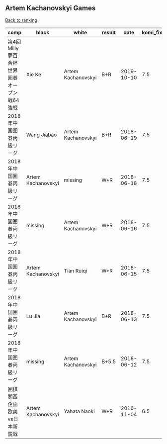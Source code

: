 ## Artem Kachanovskyi Games

[Back to ranking](index.md)




| **comp** | **black** | **white** | **result** | **date** | **komi_fixed** | **kifu** | 
| --- | --- | --- | --- | --- | --- | --- |
| 第4回Mlily夢百合杯世界囲碁オープン戦64強戦 | Xie Ke | Artem Kachanovskyi | B+R | 2019-10-10 | 7.5 | [Kifu](https://kifudepot.net/kifucontents.php?id=MRX%2FlE6oPFo5%2FPm2TMl%2Fvw%3D%3D) | 
| 2018年中国囲碁丙級リーグ | Wang Jiabao | Artem Kachanovskyi | B+R | 2018-06-19 | 7.5 | [Kifu](https://kifudepot.net/kifucontents.php?id=4C%2F7hdFrTkvihZSBTdLFVg%3D%3D) | 
| 2018年中国囲碁丙級リーグ | Artem Kachanovskyi | missing | W+R | 2018-06-18 | 7.5 | [Kifu](https://kifudepot.net/kifucontents.php?id=cj%2B6%2FSIkNU21cw15V3db0A%3D%3D) | 
| 2018年中国囲碁丙級リーグ | missing | Artem Kachanovskyi | W+R | 2018-06-16 | 7.5 | [Kifu](https://kifudepot.net/kifucontents.php?id=Ao%2BJvR9hcYMQBi3WoZfXsQ%3D%3D) | 
| 2018年中国囲碁丙級リーグ | Artem Kachanovskyi | Tian Ruiqi | W+R | 2018-06-15 | 7.5 | [Kifu](https://kifudepot.net/kifucontents.php?id=0maduG2CtCFdYZnp4kX6lg%3D%3D) | 
| 2018年中国囲碁丙級リーグ | Lu Jia | Artem Kachanovskyi | B+R | 2018-06-13 | 7.5 | [Kifu](https://kifudepot.net/kifucontents.php?id=hdcaNKQ7Cg7g5%2BYRC1cr9w%3D%3D) | 
| 2018年中国囲碁丙級リーグ | missing | Artem Kachanovskyi | B+5.5 | 2018-06-12 | 7.5 | [Kifu](https://kifudepot.net/kifucontents.php?id=fNlRCIkmKW6lrLiSWzr3pA%3D%3D) | 
| 囲棋関西企画欧美vs日本新鋭戦 | Artem Kachanovskyi | Yahata Naoki | W+R | 2016-11-04 | 6.5 | [Kifu](https://kifudepot.net/kifucontents.php?id=H9gKRnO7qq8yqE6EbhIldg%3D%3D) |




